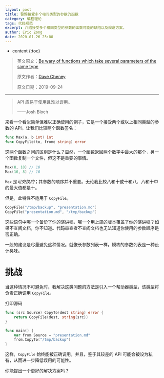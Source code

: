 ```yaml
---
layout: post
title: 警惕接受多个相同类型的参数的函数
category: 编程理论
tags: 代码规范
excerpt: 介绍接受多个相同类型的参数的函数可能的缺陷以及规避方案。
author: Eric Zong
date: 2020-01-26 23:00
---
```


* content
{:toc}

> 英文原文：[Be wary of functions which take several parameters of the same type](https://dave.cheney.net/2019/09/24/be-wary-of-functions-which-take-several-parameters-of-the-same-type)
>
> 原文作者：[Dave Cheney](https://dave.cheney.net/)
>
> 原文日期：2019-09-24

---

> API 应易于使用且难以误用。
>
> ——Josh Bloch

来看一个看似简单但难以正确使用的例子，它是一个接受两个或以上相同类型的参数的 API。让我们比较两个函数签名：

```go
func Max(a, b int) int
func CopyFile(to, frome string) error
```

这两个函数之间的区别是什么？显然，一个函数返回两个数字中最大的那个，另一个函数复制一个文件，但这不是重要的事情。

```go
Max(8, 10) // 10
Max(10, 8) // 10
```

`Max` 是*可交换的*；其参数的顺序并不重要。无论我比较八和十或十和八，八和十中的最大值都是十。

但是，此特性不适用于 `CopyFile`。

```go
CopyFile("/tmp/backup", "presentation.md")
CopyFile("presentation.md", "/tmp/backup")
```

这些语句中哪一个备份了你的演讲稿，哪一个用上周的版本覆盖了你的演讲稿？如果不查阅文档，你不知道。代码审查者不查阅文档也无法知道你使用的参数顺序是否正确。

一般的建议是尽量避免这种情况。就像长参数列表一样，模糊的参数列表是一种设计臭味。

# 挑战

当这种情况不可避免时，我解决这类问题的方法是引入一个帮助器类型，该类型将负责正确调用 `CopyFile`。

打印源码

```go
func (src Source) CopyTo(dest string) error {
	return CopyFile(dest, string(src))
}

func main() {
	var from Source = "presentation.md"
	from.CopyTo("/tmp/backup")
}
```

这样，`CopyFile` 始终能被正确调用，并且，鉴于其较差的 API 可能会被设为私有，从而进一步降低误用的可能性。

你能提出一个更好的解决方案吗？